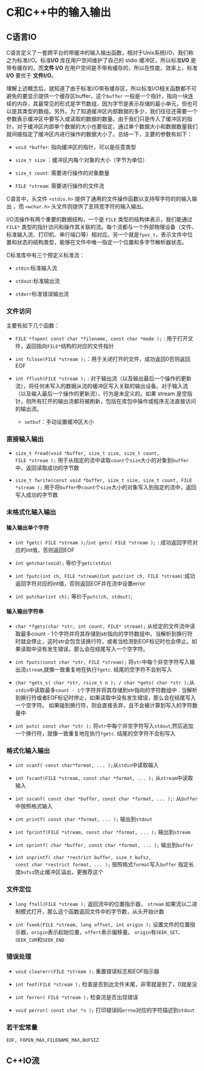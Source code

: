 # C和C++中的输入输出


<!--more-->

## C语言IO

C语言定义了一套跨平台的带缓冲的输入输出函数，相对于Unix系统I/O，我们称之为标准I/O。标准**I/O** 库在用户空间维护了自己的 stdio 缓冲区，所以标准**I/O** 是带有缓存的，而**文件 I/O** 在用户空间是不带有缓存的，所以在性能、效率上，标准**I/O** 要优于 **文件I/O**。

理解上述概念后，就知道了由于标准I/O带有缓存区，所以标准I/O相关函数都不可避免的要显示提供一个缓存区buffer，这个`buffer` 一般是一个指针，指向一块连续的内存，其最常见的形式是字节数组，因为字节是表示存储的最小单元，但也可以是其类型的数组。另外，为了知道缓冲区内部数据的多少，我们往往还需要一个参数表示缓冲区中要写入或读取的数据的数量。由于我们只是传入了缓冲区的指针，对于缓冲区内部单个数据的大小也要指定，通过单个数据大小和数据数量我们就间接指定了缓冲区内进行操作的数据大小了。总结一下，主要的参数有如下：

- `void *buffer`: 指向缓冲区的指针，可以是任意类型

- `size_t size` ：缓冲区内每个对象的大小（字节为单位）

- `size_t count`: 需要进行操作的对象数量

- `FILE *stream`: 需要进行操作的文件流

C语言中，头文件 `<stdio.h>` 提供了通用的文件操作函数以支持窄字符的的输入输出 ，而 `<wchar.h>` 头文件则提供了支持宽字符的输入输出。

I/O流操作有两个重要的数据结构，一个是 `FILE` 类型的结构体表示，我们能通过`FILE*` 类型的指针访问和操作其关联的流。每个流都与一个外部物理设备（文件、标准输入流、打印机、串行端口等）相对应。另一个就是`fpos_t`，表示文件中位置和状态的结构类型，能够在文件中唯一指定一个位置和多字节解析器状态。

C标准库中有三个预定义标准流：

- `stdin`:标准输入流

- `stdout`:标准输出流

- `stderr`标准错误输出流

### 文件访问

主要有如下几个函数：

- `FILE *fopen( const char *filename, const char *mode );` : 用于打开文件，返回指向`FILE*`结构的对应的文件指针

- `int fclose(FILE *stream );`：用于关闭打开的文件，成功返回0否则返回EOF

- `int fflush(FILE *stream );` : 对于输出流（以及输出最后一个操作的更新流），将任何未写入的数据从流的缓冲区写入关联的输出设备。对于输入流（以及输入最后一个操作的更新流），行为是未定义的。如果 stream 是空指针，则所有打开的输出流都将被刷新，包括在库包中操作或程序无法直接访问的输出流。
  
  - `setbuf`：手动设置缓冲区大小

### 直接输入输出

- `size_t fread(void *buffer, size_t size, size_t count, FILE *stream );` 用于从指定的流中读取`count`个`size`大小的对象到`buffer`中，返回读取成功的字节数

- `size_t fwrite(const void *buffer, size_t size, size_t count, FILE *stream );` 用于将`buffer`中`count`个`size`大小的对象写入到指定的流中，返回写入成功的字节数

### 未格式化输入输出

#### 输入输出单个字符

- `int fgetc( FILE *stream );`/`int getc( FILE *stream );` : 成功返回字符对应的int值，否则返回EOF

- `int getchar(void);` 等价于`getc(stdin)`

- `int fputc(int ch, FILE *stream)`/`int putc(int ch, FILE *stream)`:成功返回字符对应的int值，否则返回EOF并在流中设置error

- `int putchar(int ch);` 等价于`putc(ch, stdout)`;

#### 输入输出字符串

- `char *fgets(char *str, int count, FILE* stream);` 从给定的文件流中读取最多count - 1个字符并将其存储到str指向的字符数组中。当解析到换行符时就会停止，这时str会包含该换行符，或者当检测到EOF标记时也会停止。如果读取中没有发生错误，那么会在结尾写入一个空字符。 

- `int fputs(const char *str, FILE *stream);` 将`str`中每个非空字符写入输出流`stream`,就像一致重复地在执行`fgetc`. 结尾的空字符不会别写入

- `char *gets_s( char *str, rsize_t n ); / char *gets( char *str );`从`stdin`中读取最多`count - 1`个字符并将其存储到str指向的字符数组中 . 当解析到换行符或者EOF标记时停止，如果读取中没有发生错误，那么会在结尾写入一个空字符。 如果碰到换行符，则会直接丢弃，且不会被计算到写入的字符数量中

- `int puts( const char *str );` 将`str`中每个非空字符写入`stdout`,然后追加一个换行符，就像一致重复地在执行`fgetc`. 结尾的空字符不会别写入

### 格式化输入输出

- `int scanf( const char*format, ... );`从`stdin`中读取输入

- `int fscanf(FILE *stream, const char *format, ... );` 从`stream`中读取输入

- `int sscanf( const char *buffer, const char *format, ... );`: 从`buffer`中按照格式输入

- `int printf( const char *format, ... );` 输出到`stdout`

- `int fprintf(FILE *stream, const char *format, ... );` 输出到`stream`

- `int sprintf( char *buffer, const char *format, ... );` 输出到`buffer`

- `int snprintf( char *restrict buffer, size_t bufsz, const char *restrict format, ... );`  按照格式`format`写入`buffer` 指定长度`bufsz`防止缓冲区溢出，更推荐这个

### 文件定位

- `long ftell(FILE *stream );` 返回流中的位置指示器， `stream` 如果流以二进制模式打开，那么这个函数返回文件中的字节数，从头开始计数

- `int fseek(FILE *stream, long offset, int origin );` 设置文件的位置指示器，`origin`表示起始位置，`offert`表示偏移量。 `origin`有`SEEK_SET`、`SEEK_CUR`和`SEEK_END`

### 错误处理

- `void clearerr(FILE *stream );` 重置错误标志和EOF指示器

- `int feof(FILE *stream );` 检查是否到达文件末尾，非零就是到了，0就是没

- `int ferror( FILE *stream );` 检查流是否出现错误

- `void perror( const char *s );` 打印错误码`errno`对应的字符描述到`stdout`

### 若干宏常量

`EOF, FOPEN_MAX,FILENAME_MAX,BUFSIZ`

## C++IO流

